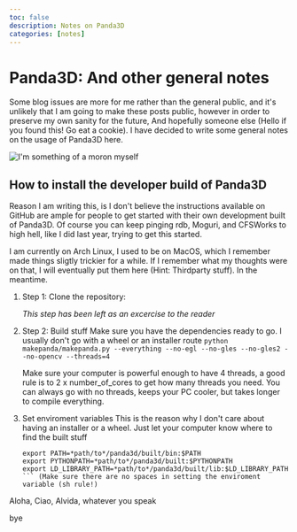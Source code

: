 ```yaml
---
toc: false
description: Notes on Panda3D
categories: [notes]
---
```

# Panda3D: And other general notes

Some blog issues are more for me rather than the general public, and it's unlikely that I am going to make these posts public, however in order to preserve my own sanity for the future, And hopefully someone else (Hello if you found this! Go eat a cookie). I have decided to write some general notes on the usage of Panda3D here.

![](https://imgur.com/a/eI67Q4v "I'm something of a moron myself")



## How to install the developer build of Panda3D
Reason I am writing this, is I don't believe the instructions available on GitHub are ample for people to get started with their own development built of Panda3D. Of course you can keep pinging rdb, Moguri, and CFSWorks to high hell, like I did last year, trying to get this started.

I am currently on Arch Linux, I used to be on MacOS, which I remember made things sligtly trickier for a while. If I remember what my thoughts were on that, I will eventually put them here (Hint: Thirdparty stuff). In the meantime.

1. Step 1: Clone the repository:

	*This step has been left as an excercise to the reader*

2. Step 2: Build stuff
	Make sure you have the dependencies ready to go. I usually don't go with a wheel or an installer route
	```python makepanda/makepanda.py --everything --no-egl --no-gles --no-gles2 --no-opencv --threads=4```

	Make sure your computer is powerful enough to have 4 threads, a good rule is to 2 x number_of_cores to get how many threads you need. You can always go with no threads, keeps your PC cooler, but takes longer to compile everything.

3. Set enviroment variables
	This is the reason why I don't care about having an installer or a wheel. Just let your computer know where to find the built stuff

	```
	export PATH=*path/to*/panda3d/built/bin:$PATH
	export PYTHONPATH=*path/to*/panda3d/built:$PYTHONPATH
	export LD_LIBRARY_PATH=*path/to*/panda3d/built/lib:$LD_LIBRARY_PATH
	``` (Make sure there are no spaces in setting the enviroment variable (sh rule!)

Aloha, Ciao, Alvida, whatever you speak

bye
